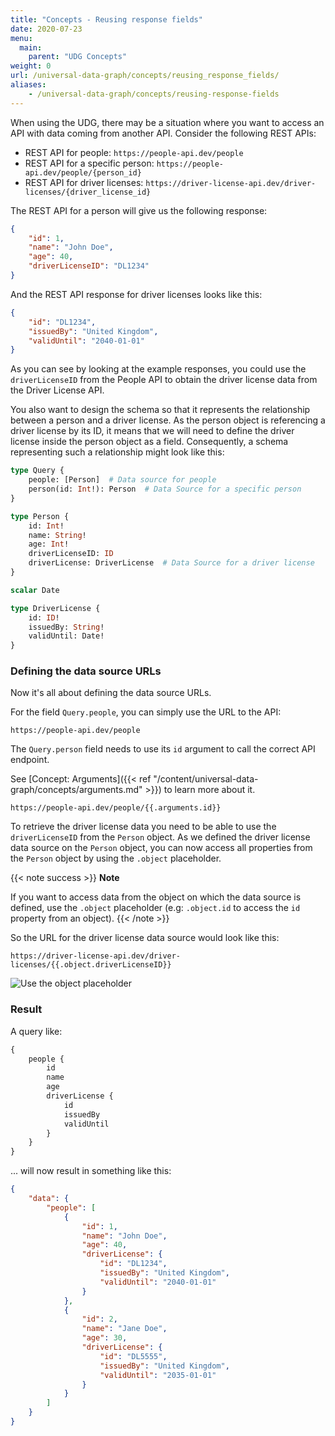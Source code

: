 ```yaml
---
title: "Concepts - Reusing response fields"
date: 2020-07-23
menu:
  main:
    parent: "UDG Concepts"
weight: 0
url: /universal-data-graph/concepts/reusing_response_fields/
aliases:
    - /universal-data-graph/concepts/reusing-response-fields
---
```


When using the UDG, there may be a situation where you want to access an API with data coming from another API.
Consider the following REST APIs:

 - REST API for people: `https://people-api.dev/people`
 - REST API for a specific person: `https://people-api.dev/people/{person_id}`
 - REST API for driver licenses: `https://driver-license-api.dev/driver-licenses/{driver_license_id}`

The REST API for a person will give us the following response:
```json
{
    "id": 1,
    "name": "John Doe",
    "age": 40,
    "driverLicenseID": "DL1234"
}
```

And the REST API response for driver licenses looks like this:
```json
{
    "id": "DL1234",
    "issuedBy": "United Kingdom",
    "validUntil": "2040-01-01"
}
```

As you can see by looking at the example responses, you could use the `driverLicenseID` from the People API to obtain the driver license data from the Driver License API.

You also want to design the schema so that it represents the relationship between a person and a driver license.
As the person object is referencing a driver license by its ID, it means that we will need to define the driver license inside the person object as a field.
Consequently, a schema representing such a relationship might look like this:

```graphql
type Query {
    people: [Person]  # Data source for people
    person(id: Int!): Person  # Data Source for a specific person
}

type Person {
    id: Int!
    name: String!
    age: Int!
    driverLicenseID: ID
    driverLicense: DriverLicense  # Data Source for a driver license
}

scalar Date

type DriverLicense {
    id: ID!
    issuedBy: String!
    validUntil: Date! 
}
```

### Defining the data source URLs

Now it's all about defining the data source URLs. 

For the field `Query.people`, you can simply use the URL to the API:
```
https://people-api.dev/people
```

The `Query.person` field needs to use its `id` argument to call the correct API endpoint.

See [Concept: Arguments]({{< ref "/content/universal-data-graph/concepts/arguments.md" >}}) to learn more about it.
 ```
 https://people-api.dev/people/{{.arguments.id}}
 ```

To retrieve the driver license data you need to be able to use the `driverLicenseID` from the `Person` object. As we defined the driver license data source on the `Person` object, you can now access all properties from the `Person` object by using the `.object` placeholder.

{{< note success >}}
**Note**  

If you want to access data from the object on which the data source is defined, use the `.object` placeholder (e.g: `.object.id` to access the `id` property from an object).
{{< /note >}}

So the URL for the driver license data source would look like this:
```
https://driver-license-api.dev/driver-licenses/{{.object.driverLicenseID}}
```
 ![Use the object placeholder](img/dashboard/udg/concepts/object_placeholder.png)

### Result

A query like:
```graphql
{
    people {
        id
        name
        age
        driverLicense {
            id
            issuedBy
            validUntil
        }
    }
}
```

... will now result in something like this:
```json
{
    "data": {
        "people": [
            {
                "id": 1,
                "name": "John Doe",
                "age": 40,
                "driverLicense": {
                    "id": "DL1234",
                    "issuedBy": "United Kingdom",
                    "validUntil": "2040-01-01"
                }
            },
            {
                "id": 2,
                "name": "Jane Doe",
                "age": 30,
                "driverLicense": {
                    "id": "DL5555",
                    "issuedBy": "United Kingdom",
                    "validUntil": "2035-01-01"
                }
            }
        ]
    }
}
```
